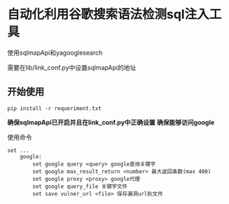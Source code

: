 # 自动化利用谷歌搜索语法检测sql注入工具

使用sqlmapApi和yagooglesearch

需要在lib/link_conf.py中设置sqlmapApi的地址

## 开始使用

`pip install -r requeriment.txt`

**确保sqlmapApi已开启并且在link_conf.py中正确设置**
**确保能够访问google**

使用命令
```
set ...
    google:
        set google query <query> google查询关键字
        set google max_result_return <number> 最大返回条数(max 400)
        set google proxy <proxy> google代理
        set google query_file 关键字文件
        set save vulner_url <file> 保存漏洞url到文件
```
